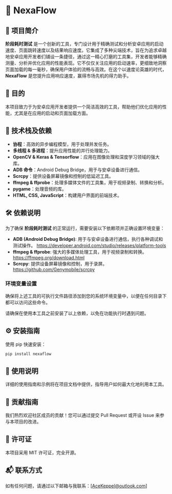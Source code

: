 # 🚀 NexaFlow

## 🌟 项目简介
**阶段耗时测试** 是一个创新的工具，专门设计用于精确测试和分析安卓应用的启动速度、页面跳转速度以及结果响应速度。它集成了多种尖端技术，旨在为追求卓越地安卓应用开发者们铺设一条捷径，通过这一精心打磨的工具集，开发者能够精确测量、分析并优化应用的性能表现。它不仅仅关注应用的启动速率，更细致地洞察页面加载的每一毫秒，确保用户体验的流畅与高效。在这个以速度论英雄的时代，**NexaFlow** 是您提升应用响应速度，赢得市场先机的得力助手。

## 🎯 目的
本项目致力于为安卓应用开发者提供一个简洁高效的工具，帮助他们优化应用的性能，尤其是在应用的启动和页面加载方面。

## 🔧 技术栈及依赖
- **协程**：高效的异步编程模型，用于处理并发任务。
- **多线程 & 多进程**：提升应用性能的并行处理能力。
- **OpenCV & Keras & Tensorflow**：应用在图像处理和深度学习领域的强大库。
- **ADB 命令**：Android Debug Bridge，用于与安卓设备进行通信。
- **Scrcpy**：提供设备屏幕镜像和控制的低延迟工具。
- **ffmpeg & ffprobe**：处理多媒体文件的工具集，用于视频录制、转换和分析。
- **pygame**：处理音频的库。
- **HTML, CSS, JavaScript**：构建用户界面的前端技术。

## 🛠️ 依赖说明

为了确保 **阶段耗时测试** 的正常运行，需要安装以下依赖项并正确设置环境变量：

- **ADB (Android Debug Bridge)**: 用于与安卓设备进行通信，执行各种调试和测试操作。
https://developer.android.com/studio/releases/platform-tools
- **ffmpeg & ffprobe**: 强大的多媒体处理工具，用于视频录制和转换。
https://ffmpeg.org/download.html
- **Scrcpy**: 提供设备屏幕镜像和控制，用于录屏。
https://github.com/Genymobile/scrcpy

### 环境变量设置
确保将上述工具的可执行文件路径添加到您的系统环境变量中，以便在任何目录下都可以访问这些命令。

请确保在使用本工具之前安装了以上依赖，以免在功能执行时遇到问题。

## ⚙️ 安装指南
使用 pip 快速安装：
```bash
pip install nexaflow
```

## 📖 使用说明
详细的使用指南和示例将在项目文档中提供，指导用户如何最大化地利用本工具。

## 👥 贡献指南
我们热烈欢迎社区成员的贡献！您可以通过提交 Pull Request 或开设 Issue 来参与本项目的改进。

## 📜 许可证
本项目采用 MIT 许可证，完全开源。

## 📬 联系方式
如有任何问题，请通过以下邮箱与我联系：[AceKeppel@outlook.com]
```